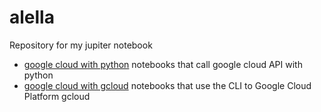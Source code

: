 # alella
Repository for my jupiter notebook

- [google cloud with python](google%20cloud%20with%20python) notebooks that call google cloud API with python
- [google cloud with gcloud](google%20cloud%20with%20gcloud) notebooks that use the CLI to Google Cloud Platform gcloud
